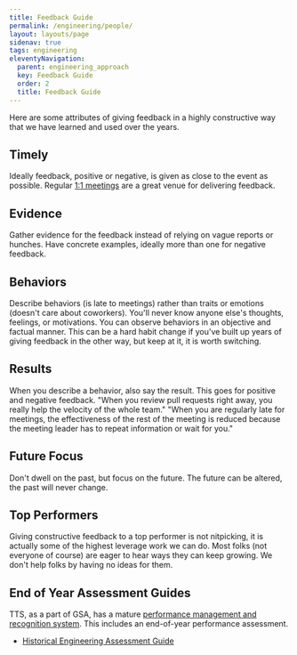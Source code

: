 ```yaml
---
title: Feedback Guide
permalink: /engineering/people/
layout: layouts/page
sidenav: true
tags: engineering
eleventyNavigation: 
  parent: engineering_approach
  key: Feedback Guide
  order: 2
  title: Feedback Guide
---
```

Here are some attributes of giving feedback in a highly constructive way that we have learned and used over the years.

## Timely
Ideally feedback, positive or negative, is given as close to the event as possible. Regular [1:1 meetings](https://handbook.18f.gov/one-on-ones/) are a great venue for delivering feedback.

## Evidence
Gather evidence for the feedback instead of relying on vague reports or hunches. Have concrete examples, ideally more than one for negative feedback.

## Behaviors
Describe behaviors (is late to meetings) rather than traits or emotions (doesn't care about coworkers). You'll never know anyone else's thoughts, feelings, or motivations. You can observe behaviors in an objective and factual manner. This can be a hard habit change if you've built up years of giving feedback in the other way, but keep at it, it is worth switching.

## Results
When you describe a behavior, also say the result. This goes for positive and negative feedback. "When you review pull requests right away, you really help the velocity of the whole team." "When you are regularly late for meetings, the effectiveness of the rest of the meeting is reduced because the meeting leader has to repeat information or wait for you."

## Future Focus
Don't dwell on the past, but focus on the future. The future can be altered, the past will never change.

## Top Performers
Giving constructive feedback to a top performer is not nitpicking, it is actually some of the highest leverage work we can do. Most folks (not everyone of course) are eager to hear ways they can keep growing. We don't help folks by having no ideas for them. 

## End of Year Assessment Guides

TTS, as a part of GSA, has a mature [performance management and recognition system](https://insite.gsa.gov/portal/content/500278). 
This includes an end-of-year performance assessment.

* [Historical Engineering Assessment Guide]({{site.baseurl}}/people/assessment)
